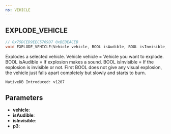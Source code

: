 ```yaml
---
ns: VEHICLE
---
```

## EXPLODE_VEHICLE

```c
// 0x75DCED9EEC5769D7 0xBEDEACEB
void EXPLODE_VEHICLE(Vehicle vehicle, BOOL isAudible, BOOL isInvisible, Any p3);
```

Explodes a selected vehicle.
Vehicle vehicle = Vehicle you want to explode.
BOOL isAudible = If explosion makes a sound.
BOOL isInvisible = If the explosion is invisible or not.
First BOOL does not give any visual explosion, the vehicle just falls apart completely but slowly and starts to burn.

```
NativeDB Introduced: v1207
```

## Parameters
* **vehicle**:
* **isAudible**:
* **isInvisible**:
* **p3**:
